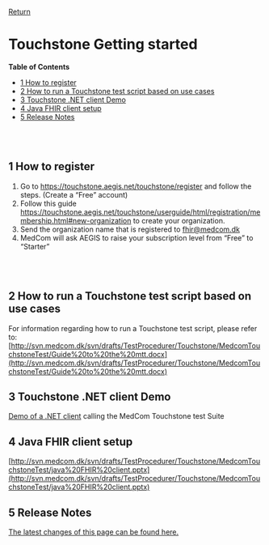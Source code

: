 [Return](../../index.md)

# Touchstone Getting started

**Table of Contents**
* [1 How to register](#1-how-to-register)
* [2 How to run a Touchstone test script based on use cases](#2-how-to-run-a-touchstone-test-script-based-on-use-cases)
* [3 Touchstone .NET client Demo](#3-touchstone-net-client-demo)
* [4 Java FHIR client setup](#4-java-fhir-client-setup)
* [5 Release Notes](#5-release-notes)
<br>
<br>

## 1 How to register
1.	Go to https://touchstone.aegis.net/touchstone/register and follow the steps. (Create a “Free” account) 
2.	Follow this guide https://touchstone.aegis.net/touchstone/userguide/html/registration/membership.html#new-organization  to create your organization. 
3.	Send the organization name that is registered to fhir@medcom.dk 
4.	MedCom will ask AEGIS to raise your subscription level from “Free” to “Starter” 
<br>
<br>

## 2 How to run a Touchstone test script based on use cases
For information regarding how to run a Touchstone test script, please refer to:
[http://svn.medcom.dk/svn/drafts/TestProcedurer/Touchstone/MedcomTouchstoneTest/Guide%20to%20the%20mtt.docx](http://svn.medcom.dk/svn/drafts/TestProcedurer/Touchstone/MedcomTouchstoneTest/Guide%20to%20the%20mtt.docx)


## 3 Touchstone .NET client Demo
[Demo of a .NET client](https://github.com/medcomdk/touchstone-client-demo-dotnet) calling the MedCom Touchstone test Suite 


## 4 Java FHIR client setup
[http://svn.medcom.dk/svn/drafts/TestProcedurer/Touchstone/MedcomTouchstoneTest/java%20FHIR%20client.pptx](http://svn.medcom.dk/svn/drafts/TestProcedurer/Touchstone/MedcomTouchstoneTest/java%20FHIR%20client.pptx)

## 5 Release Notes

[The latest changes of this page can be found here.](ReleaseNotesTouchStoneGettingStarted.md)